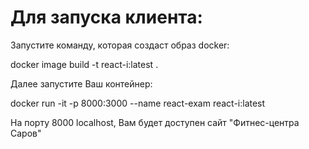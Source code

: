 # Для запуска клиента:

Запустите команду, которая создаст образ docker:

docker image build -t react-i:latest .

Далее запустите Ваш контейнер:

docker run -it -p 8000:3000 --name react-exam react-i:latest

На порту 8000 localhost, Вам будет доступен сайт "Фитнес-центра Саров"

